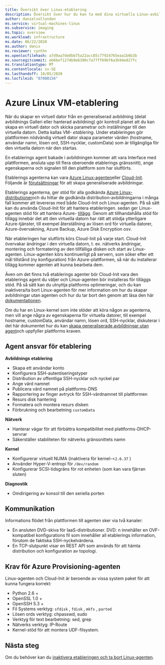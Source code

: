 ```yaml
---
title: Översikt över Linux-etablering
description: Översikt över hur du kan ta med dina virtuella Linux-avbildningar eller skapa nya avbildningar som ska användas i Azure.
author: danielsollondon
ms.service: virtual-machines-linux
ms.subservice: imaging
ms.topic: overview
ms.workload: infrastructure
ms.date: 06/22/2020
ms.author: danis
ms.reviewer: cynthn
ms.openlocfilehash: a7d9aa7de8bb75a22acc85c77924765eaa1b6b3b
ms.sourcegitcommit: eb6bef1274b9e6390c7a77ff69bf6a3b94e827fc
ms.translationtype: MT
ms.contentlocale: sv-SE
ms.lasthandoff: 10/05/2020
ms.locfileid: "87080156"
---
```

# <a name="azure-linux-vm-provisioning"></a>Azure Linux VM-etablering
När du skapar en virtuell dator från en generaliserad avbildning (delat avbildnings Galleri eller hanterad avbildning) gör kontroll planet att du kan skapa en virtuell dator och skicka parametrar och inställningar till den virtuella datorn. Detta kallas VM- *etablering*. Under etableringen gör plattformen nödvändig virtuell dator skapa parameter värden (hostname, användar namn, lösen ord, SSH-nycklar, customData) som är tillgängliga för den virtuella datorn när den startas. 

En etablerings agent bakade i avbildningen kommer att vara Interface med plattformen, ansluta upp till flera oberoende etablerings gränssnitt), ange egenskaperna och signalen till den plattform som har slutförts. 

Etablerings agenterna kan vara [Azure Linux-agenten](../extensions/agent-linux.md)eller [Cloud-Init](./using-cloud-init.md). Följande är [förutsättningar](create-upload-generic.md) för att skapa generaliserade avbildningar.

Etablerings agenterna, ger stöd för alla godkända [Azure Linux-distributioner](./endorsed-distros.md)och du hittar de godkända distribution-avbildningarna i många fall kommer att levereras med både Cloud-Init och Linux-agenten. På så sätt kan du använda Cloud-Init för att hantera etableringen. sedan ger Linux-agenten stöd för att hantera Azure- [tillägg](../extensions/features-windows.md). Genom att tillhandahålla stöd för tillägg innebär det att den virtuella datorn har rätt att stödja ytterligare Azure-tjänster, till exempel återställning av lösen ord för virtuella datorer, Azure-övervakning, Azure Backup, Azure Disk Encryption osv.

När etableringen har slutförts körs Cloud-Init på varje start. Cloud-Init övervakar ändringar i den virtuella datorn, t. ex. nätverks ändringar, montering och formatering av den tillfälliga disken och start av Linux-agenten. Linux-agenten körs kontinuerligt på servern, som söker efter ett mål tillstånd (ny konfiguration) från Azure-plattformen, så när du installerar tillägg kommer agenten att kunna bearbeta dem.

Även om det finns två etablerings agenter bör Cloud-Init vara den etablerings agent du väljer och Linux-agenten bör installeras för tilläggs stöd. På så sätt kan du utnyttja plattforms optimeringar, och du kan inaktivera/ta bort Linux-agenten för mer information om hur du skapar avbildningar utan agenten och hur du tar bort den genom att läsa den här [dokumentationen](disable-provisioning.md).

Om du har en Linux-kernel som inte stöder att köra någon av agenterna, men vill ange några av egenskaperna för virtuella datorer, till exempel hostname, customData, användar namn, lösen ord, SSH-nycklar, diskuterar i det här dokumentet hur du kan [skapa generaliserade avbildningar utan agent](no-agent.md)och uppfyller plattforms kraven.


## <a name="provisioning-agent-responsibilities"></a>Agent ansvar för etablering

**Avbildnings etablering**
  
- Skapa ett användar konto
- Konfigurera SSH-autentiseringstyper
- Distribution av offentliga SSH-nycklar och nyckel par
- Ange värd namnet
- Publicera värd namnet på plattforms-DNS
- Rapportering av finger avtryck för SSH-värdnamnet till plattformen
- Resurs disk hantering
- Formatera och montera resurs disken
- Förbrukning och bearbetning `customData`
 
**Nätverk**
  
- Hanterar vägar för att förbättra kompatibilitet med plattforms-DHCP-servrar
- Säkerställer stabiliteten för nätverks gränssnittets namn

**Kernel**
  
- Konfigurerar virtuell NUMA (inaktivera för kernel-<`2.6.37` )
- Använder Hyper-V-entropi för `/dev/random`
- Konfigurerar SCSI-tidsgräns för rot enheten (som kan vara fjärran sluten)

**Diagnostik**
  
- Omdirigering av konsol till den seriella porten

## <a name="communication"></a>Kommunikation
Informations flödet från plattformen till agenten sker via två kanaler:

- En ansluten DVD-skiva för IaaS-distributioner. DVD: n innehåller en OVF-kompatibel konfigurations fil som innehåller all etablerings information, förutom de faktiska SSH-nyckelvärdena.
- En TCP-slutpunkt visar en REST API som används för att hämta distribution och konfiguration av topologi.


## <a name="azure-provisioning-agent-requirements"></a>Krav för Azure Provisioning-agenten
Linux-agenten och Cloud-Init är beroende av vissa system paket för att kunna fungera korrekt:
- Python 2.6 +
- OpenSSL 1.0 +
- OpenSSH 5.3 +
- Fil Systems verktyg: `sfdisk` , `fdisk` , `mkfs` , `parted`
- Lösen ords verktyg: chpasswd, sudo
- Verktyg för text bearbetning: sed, grep
- Nätverks verktyg: IP-Route
- Kernel-stöd för att montera UDF-filsystem.

## <a name="next-steps"></a>Nästa steg

Om du behöver kan du [inaktivera etableringen och ta bort Linux-agenten](disable-provisioning.md).
